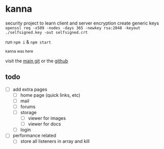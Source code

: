 # kanna

security project to learn client and server encryption
create generic keys `openssl req -x509 -nodes -days 365 -newkey rsa:2048 -keyout ./selfsigned.key -out selfsigned.crt`

run `npm i` & `npm start`

<sub>kanna was here</sub>

visit the [main git](https://git.disroot.org/grantsquires/kanna-site) or the [github](https://github.com/squiresgrant/kanna-site)

## todo

- [ ] add extra pages
  - [ ] home page (quick links, etc)
  - [ ] mail
  - [ ] forums
  - [ ] storage
    - [ ] viewer for images
    - [ ] viewer for docs
  - [ ] login
- [ ] performance related
  - [ ] store all listeners in array and kill
